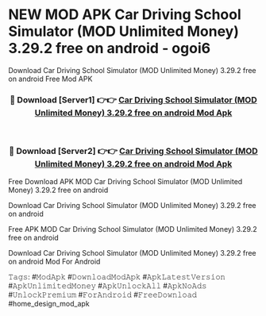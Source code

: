 # NEW MOD APK Car Driving School Simulator (MOD Unlimited Money) 3.29.2 free on android - ogoi6
Download Car Driving School Simulator (MOD Unlimited Money) 3.29.2 free on android Free Mod APK

<div align="center">
<h3>🔴 Download [Server1] 👉👉 <a href="https://apk-comot.site?title=Car_Driving_School_Simulator_(MOD_Unlimited_Money)_3.29.2_free_on_android">Car Driving School Simulator (MOD Unlimited Money) 3.29.2 free on android Mod Apk</a></h3><br>

<h3>🔴 Download [Server2] 👉👉 <a href="https://apk-comot.site?title=Car_Driving_School_Simulator_(MOD_Unlimited_Money)_3.29.2_free_on_android">Car Driving School Simulator (MOD Unlimited Money) 3.29.2 free on android Mod Apk</a></h3>
</div>


Free Download APK MOD Car Driving School Simulator (MOD Unlimited Money) 3.29.2 free on android

Download Car Driving School Simulator (MOD Unlimited Money) 3.29.2 free on android 

Free APK MOD Car Driving School Simulator (MOD Unlimited Money) 3.29.2 free on android 

Download Car Driving School Simulator (MOD Unlimited Money) 3.29.2 free on android Mod For Android

𝚃𝚊𝚐𝚜: #𝙼𝚘𝚍𝙰𝚙𝚔 #𝙳𝚘𝚠𝚗𝚕𝚘𝚊𝚍𝙼𝚘𝚍𝙰𝚙𝚔 #𝙰𝚙𝚔𝙻𝚊𝚝𝚎𝚜𝚝𝚅𝚎𝚛𝚜𝚒𝚘𝚗 #𝙰𝚙𝚔𝚄𝚗𝚕𝚒𝚖𝚒𝚝𝚎𝚍𝙼𝚘𝚗𝚎𝚢 #𝙰𝚙𝚔𝚄𝚗𝚕𝚘𝚌𝚔𝙰𝚕𝚕 #𝙰𝚙𝚔𝙽𝚘𝙰𝚍𝚜 #𝚄𝚗𝚕𝚘𝚌𝚔𝙿𝚛𝚎𝚖𝚒𝚞𝚖 #𝙵𝚘𝚛𝙰𝚗𝚍𝚛𝚘𝚒𝚍 #𝙵𝚛𝚎𝚎𝙳𝚘𝚠𝚗𝚕𝚘𝚊𝚍 #home_design_mod_apk